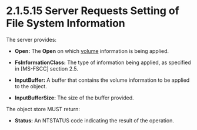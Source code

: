 <html dir="LTR" xmlns:mshelp="http://msdn.microsoft.com/mshelp" xmlns:ddue="http://ddue.schemas.microsoft.com/authoring/2003/5" xmlns:xlink="http://www.w3.org/1999/xlink" xmlns:tool="http://www.microsoft.com/tooltip">
    <head>
        <meta http-equiv="Content-Type" content="text/html; CHARSET=utf-8"></meta>
        <meta name="save" content="history"></meta>
        <title>2.1.5.15 Server Requests Setting of File System Information</title>
        <xml>
            <mshelp:toctitle title="2.1.5.15 Server Requests Setting of File System Information"></mshelp:toctitle>
            <mshelp:rltitle title="[MS-FSA]: Server Requests Setting of File System Information"></mshelp:rltitle>
            <mshelp:keyword index="A" term="f24a4a33-668d-4960-aa10-70e9d136e1f8"></mshelp:keyword>
            <mshelp:attr name="DCSext.ContentType" value="open specification"></mshelp:attr>
            <mshelp:attr name="AssetID" value="f24a4a33-668d-4960-aa10-70e9d136e1f8"></mshelp:attr>
            <mshelp:attr name="TopicType" value="kbRef"></mshelp:attr>
            <mshelp:attr name="DCSext.Title" value="[MS-FSA]: Server Requests Setting of File System Information" />
        </xml>
    </head>
    <body>
        <div id="header">
            <h1 class="heading">2.1.5.15 Server Requests Setting of File System Information</h1>
        </div>
        <div id="mainSection">
            <div id="mainBody">
                <div id="allHistory" class="saveHistory"></div>
                <div id="sectionSection0" class="section" name="collapseableSection">
                    

<p>The server provides:</p>

<ul><li><p><span><span> 
</span></span><b>Open:</b> The <b>Open</b> on which <a href="682f0f59-385c-4351-b81a-3b234f53db03.html#gt_9a876829-33a1-4f0b-8b81-8552b7e5561c">volume</a> information is being
applied.</p>

</li><li><p><span><span> 
</span></span><b>FsInformationClass:</b> The type of information being applied,
as specified in <mshelp:link keywords="efbfe127-73ad-4140-9967-ec6500e66d5e" tabindex="0">[MS-FSCC]</mshelp:link>
section <mshelp:link keywords="ee12042a-9352-46e3-9f67-c094b75fe6c3" tabindex="0">2.5</mshelp:link>.</p>

</li><li><p><span><span> 
</span></span><b>InputBuffer:</b> A buffer that contains the volume information
to be applied to the object.</p>

</li><li><p><span><span> 
</span></span><b>InputBufferSize:</b> The size of the buffer provided.</p>

</li></ul><p>The object store MUST return:</p>

<ul><li><p><span><span> 
</span></span><b>Status:</b> An NTSTATUS code indicating the result of the
operation.</p>

</li></ul>
                </div>
            </div>
        </div>
    </body>
</html>